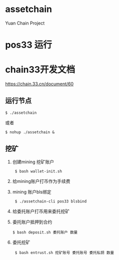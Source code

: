 # assetchain
Yuan Chain Project
# pos33 运行
# chain33开发文档
https://chain.33.cn/document/60
## 运行节点
	$ ./assetchain
或者
	
	$ nohup ./assetchain &

## 挖矿
1. 创建mining 挖矿账户
	
		$ bash wallet-init.sh
	
2. 给mining账户打币作为手续费
3. mining 账户bls绑定

		$ ./assetchain-cli pos33 blsbind

3. 给委托账户打币用来委托挖矿
4.  委托账户抵押到合约
	
		$ bash deposit.sh 委托账户 数量
5. 委托挖矿
	
		$ bash entrust.sh 挖矿账号 委托账号 委托私钥 数量

